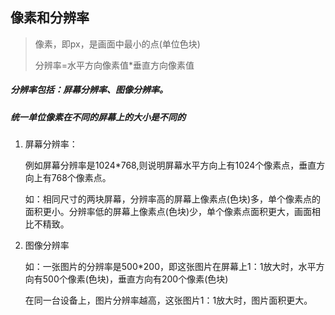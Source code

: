 ## 像素和分辨率

>像素，即px，是画面中最小的点(单位色块)
>
>分辨率=水平方向像素值*垂直方向像素值

##### 分辨率包括：屏幕分辨率、图像分辨率。
##### 统一单位像素在不同的屏幕上的大小是不同的


1. 屏幕分辨率：

	例如屏幕分辨率是1024*768,则说明屏幕水平方向上有1024个像素点，垂直方向上有768个像素点。

	如：相同尺寸的两块屏幕，分辨率高的屏幕上像素点(色块)多，单个像素点的面积更小。分辨率低的屏幕上像素点(色块)少，单个像素点面积更大，画面相比不精致。
2. 图像分辨率

	如：一张图片的分辨率是500*200，即这张图片在屏幕上1：1放大时，水平方向有500个像素(色块)，垂直方向有200个像素(色块)

	在同一台设备上，图片分辨率越高，这张图片1：1放大时，图片面积更大。